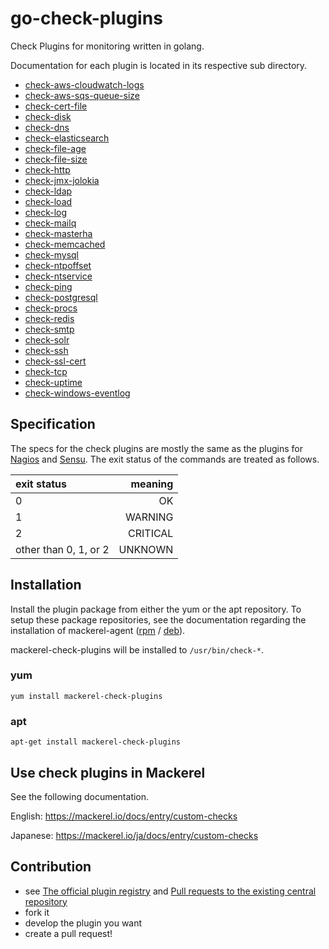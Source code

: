 go-check-plugins
================

Check Plugins for monitoring written in golang.


Documentation for each plugin is located in its respective sub directory.

* [check-aws-cloudwatch-logs](./check-aws-cloudwatch-logs/README.md)
* [check-aws-sqs-queue-size](./check-aws-sqs-queue-size/README.md)
* [check-cert-file](./check-cert-file/README.md)
* [check-disk](./check-disk/README.md)
* [check-dns](./check-dns/README.md)
* [check-elasticsearch](./check-elasticsearch/README.md)
* [check-file-age](./check-file-age/README.md)
* [check-file-size](./check-file-size/README.md)
* [check-http](./check-http/README.md)
* [check-jmx-jolokia](./check-jmx-jolokia/README.md)
* [check-ldap](./check-ldap/README.md)
* [check-load](./check-load/README.md)
* [check-log](./check-log/README.md)
* [check-mailq](./check-mailq/README.md)
* [check-masterha](./check-masterha/README.md)
* [check-memcached](./check-memcached/README.md)
* [check-mysql](./check-mysql/README.md)
* [check-ntpoffset](./check-ntpoffset/README.md)
* [check-ntservice](./check-ntservice/README.md)
* [check-ping](./check-ping/README.md)
* [check-postgresql](./check-postgresql/README.md)
* [check-procs](./check-procs/README.md)
* [check-redis](./check-redis/README.md)
* [check-smtp](./check-smtp/README.md)
* [check-solr](./check-solr/README.md)
* [check-ssh](./check-ssh/README.md)
* [check-ssl-cert](./check-ssl-cert/README.md)
* [check-tcp](./check-tcp/README.md)
* [check-uptime](./check-uptime/README.md)
* [check-windows-eventlog](./check-windows-eventlog/README.md)

Specification
-------------

The specs for the check plugins are mostly the same as the plugins for [Nagios](https://www.nagios.org/) and [Sensu](https://sensuapp.org/).
The exit status of the commands are treated as follows.

| exit status           |  meaning |
|:----------------------|---------:|
| 0                     | OK       |
| 1                     | WARNING  |
| 2                     | CRITICAL |
| other than 0, 1, or 2 | UNKNOWN  |


Installation
------------

Install the plugin package from either the yum or the apt repository.
To setup these package repositories, see the documentation regarding the installation of mackerel-agent ([rpm](https://mackerel.io/docs/entry/howto/install-agent/rpm) / [deb](https://mackerel.io/docs/entry/howto/install-agent/deb)).

mackerel-check-plugins will be installed to ```/usr/bin/check-*```.

### yum

```shell
yum install mackerel-check-plugins
```

### apt

```shell
apt-get install mackerel-check-plugins
```

Use check plugins in Mackerel
-----------------------------

See the following documentation.

English: https://mackerel.io/docs/entry/custom-checks

Japanese: https://mackerel.io/ja/docs/entry/custom-checks


Contribution
------------

* see [The official plugin registry](https://mackerel.io/blog/entry/feature/20171116#The-official-plugin-registry) and [Pull requests to the existing central repository](https://mackerel.io/blog/entry/feature/20171116#Pull-Requests-to-the-existing-central-repository)
* fork it
* develop the plugin you want
* create a pull request!
